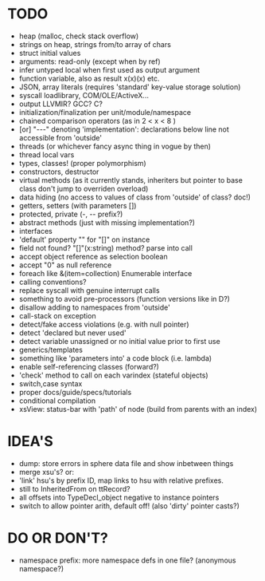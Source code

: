 TODO
====

* heap (malloc, check stack overflow)
* strings on heap, strings from/to array of chars
* struct initial values
* arguments: read-only (except when by ref)
* infer untyped local when first used as output argument
* function variable, also as result x(x)(x) etc.
* JSON, array literals (requires 'standard' key-value storage solution)
* syscall loadlibrary, COM/OLE/ActiveX...
* output LLVMIR? GCC? C?
* initialization/finalization per unit/module/namespace
* chained comparison operators (as in 2 < x < 8 )
* [or] "---" denoting 'implementation': declarations below line not accessible from 'outside'
* threads (or whichever fancy async thing in vogue by then)
* thread local vars
* types, classes! (proper polymorphism)
* constructors, destructor
* virtual methods (as it currently stands, inheriters but pointer to base class don't jump to overriden overload)
* data hiding (no access to values of class from 'outside' of class? doc!)
* getters, setters (with parameters [])
* protected, private (-, -- prefix?)
* abstract methods (just with missing implementation?)
* interfaces
* 'default' property "" for "[]" on instance
* field not found? "[]"(x:string) method? parse into call
* accept object reference as selection boolean
* accept "0" as null reference
* foreach like &(item=collection) Enumerable interface
* calling conventions?
* replace syscall with genuine interrupt calls
* something to avoid pre-processors (function versions like in D?)
* disallow adding to namespaces from 'outside'
* call-stack on exception
* detect/fake access violations (e.g. with null pointer)
* detect 'declared but never used'
* detect variable unassigned or no initial value prior to first use
* generics/templates
* something like 'parameters into' a code block (i.e. lambda)
* enable self-referencing classes (forward?)
* 'check' method to call on each varindex (stateful objects)
* switch,case syntax
* proper docs/guide/specs/tutorials
* conditional compilation
* xsView: status-bar with 'path' of node (build from parents with an index)

IDEA'S
======

* dump: store errors in sphere data file and show inbetween things
* merge xsu's? or:
* 'link' hsu's by prefix ID, map links to hsu with relative prefixes.
* still to InheritedFrom on ttRecord?
* all offsets into TypeDecl_object negative to instance pointers
* switch to allow pointer arith, default off! (also 'dirty' pointer casts?)

DO OR DON'T?
============

* namespace prefix: more namespace defs in one file? (anonymous namespace?)
